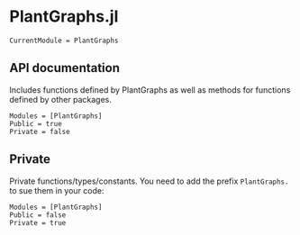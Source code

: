 # PlantGraphs.jl

```@meta
CurrentModule = PlantGraphs
```

## API documentation

Includes functions defined by PlantGraphs as well as methods for functions defined by other
packages.

```@autodocs
Modules = [PlantGraphs]
Public = true
Private = false
```

## Private

Private functions/types/constants. You need to add the prefix `PlantGraphs.` to sue them
in your code:

```@autodocs
Modules = [PlantGraphs]
Public = false
Private = true
```
